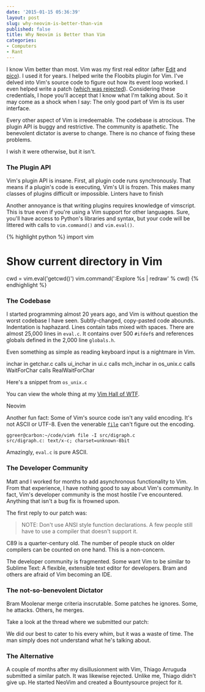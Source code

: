 ```yaml
---
date: '2015-01-15 05:36:39'
layout: post
slug: why-neovim-is-better-than-vim
published: false
title: Why Neovim is Better than Vim
categories:
- Computers
- Rant
---
```


I know Vim better than most. Vim was my first real editor (after [Edit](https://en.wikipedia.org/wiki/MS-DOS_Editor) and [pico](http://en.wikipedia.org/wiki/Pico_%28text_editor%29)). I used it for years. I helped write the Floobits plugin for Vim. I've delved into Vim's source code to figure out how its event loop worked. I even helped write a patch ([which was rejected](https://groups.google.com/d/msg/vim_dev/-4pqDJfHCsM/LkYNCpZjQ70J)). Considering these credentials, I hope you'll accept that I know what I'm talking about. So it may come as a shock when I say: The only good part of Vim is its user interface.

Every other aspect of Vim is irredeemable. The codebase is atrocious. The plugin API is buggy and restrictive. The community is apathetic. The benevolent dictator is averse to change. There is no chance of fixing these problems.

I wish it were otherwise, but it isn't.


### The Plugin API

Vim's plugin API is insane. First, all plugin code runs synchronously. That means if a plugin's code is executing, Vim's UI is frozen. This makes many classes of plugins difficult or impossible. Linters have to finish

Another annoyance is that writing plugins requires knowledge of vimscript. This is true even if you're using a Vim support for other languages. Sure, you'll have access to Python's libraries and syntax, but your code will be littered with calls to `vim.command()` and `vim.eval()`.

{% highlight python %}
import vim

# Show current directory in Vim
cwd = vim.eval('getcwd()')
vim.command(':Explore %s | redraw' % cwd)
{% endhighlight %}



### The Codebase

I started programming almost 20 years ago, and Vim is without question the worst codebase I have seen. Subtly-changed, copy-pasted code abounds. Indentation is haphazard. Lines contain tabs mixed with spaces. There are almost 25,000 lines in `eval.c`. It contains over 500 `#ifdef`s and references globals defined in the 2,000 line `globals.h`.

Even something as simple as reading keyboard input is a nightmare in Vim.

inchar in getchar.c calls ui_inchar in ui.c calls mch_inchar in os_unix.c calls WaitForChar calls RealWaitForChar

Here's a snippet from `os_unix.c`

You can view the whole thing at my [Vim Hall of WTF](/vim/#realwaitforchar).

Neovim 

<!-- `eval.c` has functions named `eval1()`, `eval2()`, `eval3()`, all the way up to `eval7()`. -->

Another fun fact: Some of Vim's source code isn't any valid encoding. It's not ASCII or UTF-8. Even the venerable [`file`](http://en.wikipedia.org/wiki/File_%28command%29) can't figure out the encoding.

    ggreer@carbon:~/code/vim% file -I src/digraph.c 
    src/digraph.c: text/x-c; charset=unknown-8bit

Amazingly, `eval.c` is pure ASCII.


### The Developer Community

Matt and I worked for months to add asynchronous functionality to Vim. From that experience, I have nothing good to say about Vim's community. In fact, Vim's developer community is the most hostile I've encountered. Anything that isn't a bug fix is frowned upon. 

The first reply to our patch was:

> NOTE: Don't use ANSI style function declarations.  A few people still have to use a compiler that doesn't support it.

C89 is a quarter-century old. The number of people stuck on older compilers can be counted on one hand. This is a non-concern.

The developer community is fragmented. Some want Vim to be similar to Sublime Text: A flexible, extensible text editor for developers. Bram and others are afraid of Vim becoming an IDE.


### The not-so-benevolent Dictator

Bram Moolenar merge criteria inscrutable. Some patches he ignores. Some, he attacks. Others, he merges.

Take a look at the thread where we submitted our patch:

We did our best to cater to his every whim, but it was a waste of time. The man simply does not understand what he's talking about.


### The Alternative

A couple of months after my disillusionment with Vim, Thiago Arruguda submitted a similar patch. It was likewise rejected. Unlike me, Thiago didn't give up. He started NeoVim and created a Bountysource project for it.
